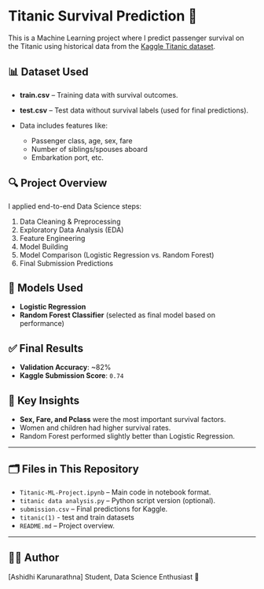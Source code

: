 # Titanic Survival Prediction 🚢

This is a Machine Learning project where I predict passenger survival on the Titanic using historical data from the [Kaggle Titanic dataset](https://www.kaggle.com/competitions/titanic/overview).

## 📊 Dataset Used

* **train.csv** – Training data with survival outcomes.
* **test.csv** – Test data without survival labels (used for final predictions).
* Data includes features like:

  * Passenger class, age, sex, fare
  * Number of siblings/spouses aboard
  * Embarkation port, etc.

## 🔍 Project Overview

I applied end-to-end Data Science steps:

1. Data Cleaning & Preprocessing
2. Exploratory Data Analysis (EDA)
3. Feature Engineering
4. Model Building
5. Model Comparison (Logistic Regression vs. Random Forest)
6. Final Submission Predictions

## 🤖 Models Used

* **Logistic Regression**
* **Random Forest Classifier** (selected as final model based on performance)

## ✅ Final Results

* **Validation Accuracy**: \~82%
* **Kaggle Submission Score**: `0.74`

## 🔎 Key Insights

* **Sex, Fare, and Pclass** were the most important survival factors.
* Women and children had higher survival rates.
* Random Forest performed slightly better than Logistic Regression.

---

## 🗂️ Files in This Repository

* `Titanic-ML-Project.ipynb` – Main code in notebook format.
* `titanic data analysis.py` – Python script version (optional).
* `submission.csv` – Final predictions for Kaggle.
*  `titanic(1)` - test and train datasets
* `README.md` – Project overview.

---

## 🙋‍♂️ Author

\[Ashidhi Karunarathna]
Student, Data Science Enthusiast 🚀
